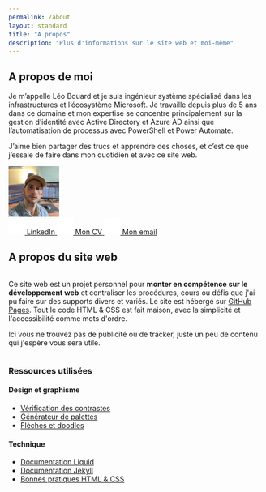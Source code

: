 ```yaml
---
permalink: /about
layout: standard
title: "A propos"
description: "Plus d'informations sur le site web et moi-même"
---
```


<div class="aboutMe">
    <div>
        <h2 id="a-propos-de-moi">A propos de moi</h2>
        <p>Je m’appelle Léo Bouard et je suis ingénieur système spécialisé dans les infrastructures et l’écosystème Microsoft. Je travaille depuis plus de 5 ans dans ce domaine et mon expertise se concentre principalement sur la gestion d’identité avec Active Directory et Azure AD ainsi que l’automatisation de processus avec PowerShell et Power Automate.</p>
        <p>J’aime bien partager des trucs et apprendre des choses, et c’est ce que j’essaie de faire dans mon quotidien et avec ce site web.</p>
    </div>
    <img src="/assets/images/profile-picture.jpg" alt="Photo de profil" height="100" width="100">
</div>

<!-- Personal links section -->

<div class="personalLinks">
    <a href="{{ site.linkedin }}" target="_blank" class="linkedIn">
        <img src="/assets/images/linkedin.svg" alt="Logo LinkedIn" width="32px">
        <span>LinkedIn</span>
    </a>
    <a href="/cv" class="cv">
        <img src="/assets/images/resume.svg" alt="Logo CV" width="32px">
        <span>Mon CV</span>
    </a>
    <a href="mailto:{{ site.emailAddress }}" class="emailAddress">
        <img src="/assets/images/email.svg" alt="Logo email" width="32px">
        <span>Mon email</span>
    </a>
</div>

## A propos du site web

<div style="display: flex;">
    <div>
        <p>Ce site web est un projet personnel pour <b>monter en compétence sur le développement web</b> et centraliser les procédures, cours ou défis que j'ai pu faire sur des supports divers et variés. Le site est hébergé sur <a href="https://docs.github.com/en/pages" target="_blank">GitHub Pages</a>. Tout le code HTML & CSS est fait maison, avec la simplicité et l'accessibilité comme mots d'ordre.</p>
        <p>Ici vous ne trouvez pas de publicité ou de tracker, juste un peu de contenu qui j'espère vous sera utile.</p>
    </div>
</div>

### Ressources utilisées

#### Design et graphisme

- [Vérification des contrastes](https://color.adobe.com/fr/create/color-contrast-analyzer)
- [Générateur de palettes](https://coolors.co/generate)
- [Flèches et doodles](https://www.highlights.design/)

#### Technique

- [Documentation Liquid](https://shopify.github.io/liquid/)
- [Documentation Jekyll](https://jekyllrb.com/docs/)
- [Bonnes pratiques HTML & CSS](https://pagespeed.web.dev/)
